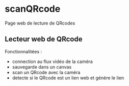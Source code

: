 # scanQRcode
Page web de lecture de QRcodes

## Lecteur web de QRcode

Fonctionnalitées :
* connection au flux vidéo de la caméra
* sauvegarde dans un canvas
* scan un QRcode avec la caméra
* detecte si le QRcode est un lien web et génère le lien
